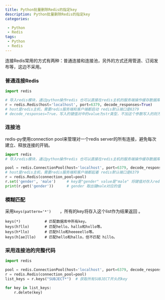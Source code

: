 ```yaml
---
title: Python批量删除Redis的指定key
description: Python批量删除Redis的指定key
categories:

 - Python
 - Redis
tags:
 - Python
 - Redis
---
```

连接Redis常用的方式有两种：普通连接和连接池，另外的方式还用管道、订阅发布等，这边不采用。

### 普通连接Redis  

```python
import redis   

# 导入redis模块，通过python操作redis 也可以直接在redis主机的服务端操作缓存数据库
r = redis.Redis(host='localhost', port=6379, decode_responses=True)   
# host是redis主机，需要redis服务端和客户端都启动 redis默认端口是6379
# decode_responses=True，写入的键值对中的value为str类型，不加这个参数写入的则为字节类型。
```

### 连接池  

redis-py使用connection pool来管理对一个redis server的所有连接，避免每次建立、释放连接的开销。  

```python
import redis    
# 导入redis模块，通过python操作redis 也可以直接在redis主机的服务端操作缓存数据库

pool = redis.ConnectionPool(host='localhost', port=6379, decode_responses=True)   
# host是redis主机，需要redis服务端和客户端都起着 redis默认端口是6379
r = redis.Redis(connection_pool=pool)
r.set('gender', 'male')     # key是"gender" value是"male" 将键值对存入redis缓存
print(r.get('gender'))      # gender 取出键male对应的值
```

### 模糊匹配   

采用```keys(pattern='*')    ```，所有的key将存入这个list作为结果返回 。 

```
keys(*)           # 匹配数据库中所有key。 
keys(h?llo)       # 匹配hello，hallo和hxllo等。 
keys(h*llo)       # 匹配hllo和heeeeello等。
keys(h[ae]llo)    # 匹配hello和hallo，但不匹配 hillo。  
```

### 采用连接池的完整代码  

```python
import redis    

pool = redis.ConnectionPool(host='localhost', port=6379, decode_responses=True)   
r = redis.Redis(connection_pool=pool)
list_keys = r.keys("SUBJECT*")  # 获取所有SUBJECT开头的key

for key in list_keys:
    r.delete(key)
```

